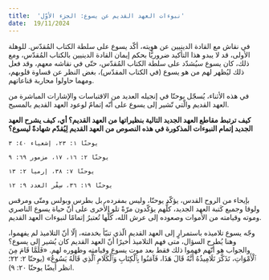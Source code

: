 ```yaml
---
title:  'نبوءات العهد القديم عن يسوع: الجزء الأوّل'
date:  19/11/2024
---
```


في نقاش مع القادة الدينيين عن هويته، أكّد يسوع على سلطة الكتاب المُقدّس. للوهلة الأولى، قد لا يبدو هذا التأكيد ضروريًّا بحكم إيمان القادة الدينيين بالكتاب المُقدّس، ومع ذلك، كان يسوع سيُشدّد على سلطة الكتاب المُقدّس، حتّى في نقاشه معهم، وقد فعل ذلك ليُظهر لهم من هو يسوع (في الكتاب المقدّس)، بغض النظر عن قساوة قلوبهم، ومهما حاولوا محاربة قناعاتهم.

في هذه الأثناء، يُسجّل يوحنّا في إنجيله العديد من الاقتباسات والإشارات المباشرة من العهد القديم والّتي تّشير إلى يسوع على أنّه إتمامٌ لوعود العهد القديم بالمسيح.

**كيف ترتبط مقاطع العهد الجديد التالية بنظيراتها من العهد القديم؟ أي، كيف يشرح العهد الجديد إتمام النبوءات المذكورة في هذه النصوص من العهد القديم لِيُقدّم شهادةً ليسوع؟**

`يوحنّا ١: ٢٣، إشعياء ٤٠: ٣`

`يوحنّا ٢: ١٦، ١٧، مزمور ٦٩: ٩`

`يوحنّا ٧: ٣٨، إرميا ٢: ١٣`

`يوحنّا ١٩: ٣٦، سِفْر العدد ٩: ١٢`

بإيحاء من الروح القدس، يؤكّد يوحنّا، وليس بمفرده، بل بطرس وبولس ومتّى ومرقس ولوقا وجميع كَتبة العهد الجديد، كلُّهم يؤكّدون مرّةً تلو الأُخرى على أنّ حياة يسوع الناصري وموته وقيامته من الأموات وصعوده إلى عرش الله، كُلُّها تُعتبرُ إتمامًا لنبوءات العهد القديم.

وجّه يسوع تلاميذه باستمرارٍ إلى العهد القديم الّذي تنبّأ بخدمته، إلّا أنّ التلاميذ لم يفهموا، وهنا يُطرح السؤال، متى فهم التلاميذ أخيرًا أنّ العهد القديم كان يُشير إلى يسوع؟ والجواب هو أنّهم فهموا ذلك فقط بعد موت يسوع وقيامته وظهوره لهم. «فَلَمَّا قَامَ مِنَ ٱلْأَمْوَاتِ، تَذَكَّرَ تَلَامِيذُهُ أَنَّهُ قَالَ هَذَا، فَآمَنُوا بِٱلْكِتَابِ وَٱلْكَلَامِ ٱلَّذِي قَالَهُ يَسُوعُ» (يوحنّا ٢: ٢٢؛ انظر أيضًا يوحنّا ٢٠: ٩).